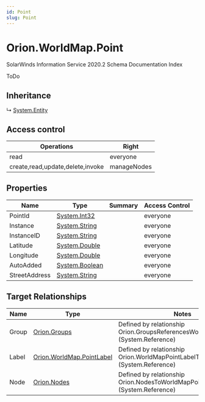```yaml
---
id: Point
slug: Point
---
```


# Orion.WorldMap.Point

SolarWinds Information Service 2020.2 Schema Documentation Index

ToDo

## Inheritance

↳ [System.Entity](./../System/Entity)

## Access control

| Operations | Right |
| ------ | ------ |
| read | everyone |
| create,read,update,delete,invoke | manageNodes |

## Properties

| Name | Type | Summary | Access Control |
| ------ | ------ | ------ | ------ |
| PointId | [System.Int32](https://docs.microsoft.com/en-us/dotnet/api/system.int32) |  | everyone |
| Instance | [System.String](https://docs.microsoft.com/en-us/dotnet/api/system.string) |  | everyone |
| InstanceID | [System.String](https://docs.microsoft.com/en-us/dotnet/api/system.string) |  | everyone |
| Latitude | [System.Double](https://docs.microsoft.com/en-us/dotnet/api/system.double) |  | everyone |
| Longitude | [System.Double](https://docs.microsoft.com/en-us/dotnet/api/system.double) |  | everyone |
| AutoAdded | [System.Boolean](https://docs.microsoft.com/en-us/dotnet/api/system.boolean) |  | everyone |
| StreetAddress | [System.String](https://docs.microsoft.com/en-us/dotnet/api/system.string) |  | everyone |

## Target Relationships

| Name | Type | Notes |
| ------ | ------ | ------ |
| Group | [Orion.Groups](./../Orion/Groups) | Defined by relationship Orion.GroupsReferencesWorldMapPoints (System.Reference) |
| Label | [Orion.WorldMap.PointLabel](./../Orion.WorldMap/PointLabel) | Defined by relationship Orion.WorldMapPointLabelToWorldMapPoint (System.Reference) |
| Node | [Orion.Nodes](./../Orion/Nodes) | Defined by relationship Orion.NodesToWorldMapPoint (System.Reference) |


